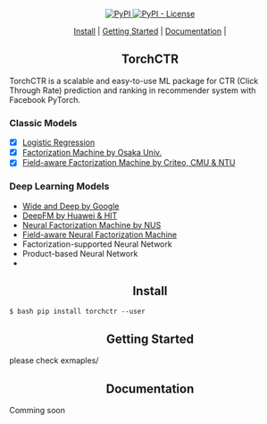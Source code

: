<p align="center">
<a href="https://pypi.org/project/torchctr/">
    <img alt="PyPI" src="https://img.shields.io/pypi/v/torchctr.svg">
</a>
<a href='https://github.com/guokr/torchctr/blob/master/LICENSE'>
    <img alt="PyPI - License" src="https://img.shields.io/pypi/l/gnes.svg">
</a>
</p>


<p align="center">
  <a href="#install">Install</a> |
  <a href="#getting-started">Getting Started</a> |
  <a href="#documentation">Documentation</a> |
</p>



<h2 align="center">TorchCTR</h2>

TorchCTR is a scalable and easy-to-use ML package for CTR (Click Through Rate) prediction and ranking in recommender system with Facebook PyTorch.

### Classic Models

- [x] [Logistic Regression](https://en.wikipedia.org/wiki/Logistic_regression)
- [x] [Factorization Machine by Osaka Univ.](https://www.csie.ntu.edu.tw/~b97053/paper/Rendle2010FM.pdf)
- [x] [Field-aware Factorization Machine by Criteo, CMU & NTU](https://www.csie.ntu.edu.tw/~cjlin/papers/ffm.pdf)

### Deep Learning Models

- [Wide and Deep by Google](https://arxiv.org/abs/1606.07792)
- [DeepFM by Huawei & HIT](https://arxiv.org/abs/1703.04247)
- [Neural Factorization Machine by NUS](https://arxiv.org/pdf/1708.05027.pdf)
- [Field-aware Neural Factorization Machine](https://arxiv.org/abs/1902.09096)
- Factorization-supported Neural Network
- Product-based Neural Network
- 



<h2 align="center">Install</h2>

`$ bash pip install torchctr --user`

<h2 align="center">Getting Started</h2>

please check exmaples/

<h2 align="center">Documentation</h2>

Comming soon


